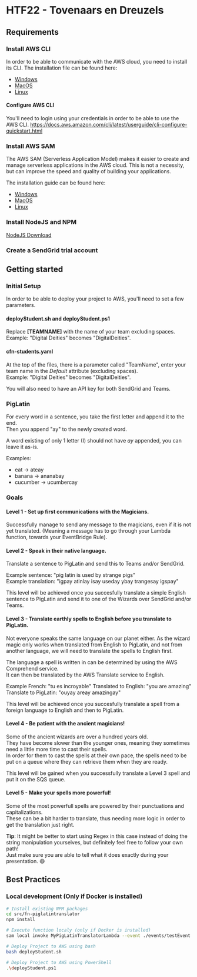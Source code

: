 # HTF22 - Tovenaars en Dreuzels

## Requirements
### Install AWS CLI
In order to be able to communicate with the AWS cloud, you need to install its CLI.
The installation file can be found here:
- [Windows](https://awscli.amazonaws.com/AWSCLIV2.msi)
- [MacOS](https://awscli.amazonaws.com/AWSCLIV2.pkg)
- [Linux](https://docs.aws.amazon.com/cli/latest/userguide/install-cliv2-linux.html#cliv2-linux-install)

#### Configure AWS CLI
You'll need to login using your credentials in order to be able to use the AWS CLI.
https://docs.aws.amazon.com/cli/latest/userguide/cli-configure-quickstart.html

### Install AWS SAM
The AWS SAM (Serverless Application Model) makes it easier to create and manage serverless applications in the AWS cloud.
This is not a necessity, but can improve the speed and quality of building your applications.

The installation guide can be found here:
- [Windows](https://docs.aws.amazon.com/serverless-application-model/latest/developerguide/serverless-sam-cli-install-windows.html)
- [MacOS](https://docs.aws.amazon.com/serverless-application-model/latest/developerguide/serverless-sam-cli-install-mac.html)
- [Linux](https://docs.aws.amazon.com/serverless-application-model/latest/developerguide/serverless-sam-cli-install-linux.html)

### Install NodeJS and NPM
[NodeJS Download](https://nodejs.org/en/download/)  

### Create a SendGrid trial account

## Getting started
### Initial Setup
In order to be able to deploy your project to AWS, you'll need to set a few parameters.

#### deployStudent.sh and deployStudent.ps1
Replace **[TEAMNAME]** with the name of your team excluding spaces.  
Example: "Digital Deities" becomes "DigitalDeities".

#### cfn-students.yaml
At the top of the files, there is a parameter called "TeamName", enter your team name in the *Default* attribute (excluding spaces).  
Example: "Digital Deities" becomes "DigitalDeities".

You will also need to have an API key for both SendGrid and Teams.

### PigLatin
For every word in a sentence, you take the first letter and append it to the end.  
Then you append "ay" to the newly created word.  

A word existing of only 1 letter (I) should not have *ay* appended, you can leave it as-is.  

Examples:
- eat -> ateay
- banana -> ananabay
- cucumber -> ucumbercay

### Goals
#### Level 1 - Set up first communications with the Magicians.
Successfully manage to send any message to the magicians, even if it is not yet translated. (Meaning a message has to go through your Lambda function, towards your EventBridge Rule).

#### Level 2 - Speak in their native language.
Translate a sentence to PigLatin and send this to Teams and/or SendGrid. 

Example sentence: "pig latin is used by strange pigs"  
Example translation: "igpay atinlay isay useday ybay trangesay igspay"

This level will be achieved once you succesfully translate a simple English sentence to PigLatin and send it to one of the Wizards over SendGrid and/or Teams.

#### Level 3 - Translate earthly spells to English before you translate to PigLatin.
Not everyone speaks the same language on our planet either.
As the wizard magic only works when translated from English to PigLatin, and not from another language, we will need to translate the spells to English first.  

The language a spell is written in can be determined by using the AWS Comprehend service.  
It can then be translated by the AWS Translate service to English.  

Example French: "tu es incroyable"
Translated to English: "you are amazing"
Translate to PigLatin: "ouyay areay amazingay"

This level will be achieved once you succesfully translate a spell from a foreign language to English and then to PigLatin.

#### Level 4 - Be patient with the ancient magicians!
Some of the ancient wizards are over a hundred years old.  
They have become slower than the younger ones, meaning they sometimes need a little more time to cast their spells.  
In order for them to cast the spells at their own pace, the spells need to be put on a queue where they can retrieve them when they are ready.  

This level will be gained when you successfully translate a Level 3 spell and put it on the SQS queue.

#### Level 5 - Make your spells more powerful!
Some of the most powerfull spells are powered by their punctuations and capitalizations.  
These can be a bit harder to translate, thus needing more logic in order to get the translation just right.  

**Tip**: It might be better to start using Regex in this case instead of doing the string manipulation yourselves, but definitely feel free to follow your own path!  
Just make sure you are able to tell what it does exactly during your presentation. :smile:

## Best Practices
### Local development (Only if Docker is installed)
```bash
# Install existing NPM packages
cd src/fn-piglatintranslator
npm install

# Execute function localy (only if Docker is installed)
sam local invoke MyPigLatinTranslatorLambda --event ./events/testEvent.json -t cfn-students.yaml

# Deploy Project to AWS using bash
bash deployStudent.sh

# Deploy Project to AWS using PowerShell
.\deployStudent.ps1
```
